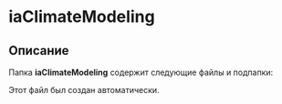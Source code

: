 # iaClimateModeling

## Описание
Папка **iaClimateModeling** содержит следующие файлы и подпапки:

Этот файл был создан автоматически.
